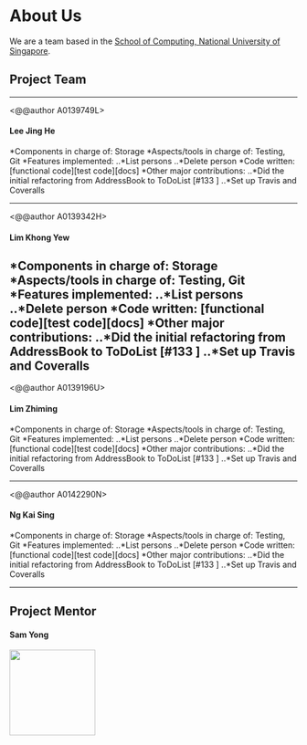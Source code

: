 # About Us

We are a team based in the [School of Computing, National University of Singapore](http://www.comp.nus.edu.sg).

## Project Team
-----
<@@author A0139749L>
#### Lee Jing He

*Components in charge of: Storage
*Aspects/tools in charge of: Testing, Git
*Features implemented:
..*List persons
..*Delete person
*Code written: [functional code][test code][docs]
*Other major contributions:
..*Did the initial refactoring from AddressBook to ToDoList [#133 ]
..*Set up Travis and Coveralls

-----

<@@author A0139342H>
#### Lim Khong Yew

*Components in charge of: Storage
*Aspects/tools in charge of: Testing, Git
*Features implemented:
..*List persons
..*Delete person
*Code written: [functional code][test code][docs]
*Other major contributions:
..*Did the initial refactoring from AddressBook to ToDoList [#133 ]
..*Set up Travis and Coveralls
-----

<@@author A0139196U>
#### Lim Zhiming

*Components in charge of: Storage
*Aspects/tools in charge of: Testing, Git
*Features implemented:
..*List persons
..*Delete person
*Code written: [functional code][test code][docs]
*Other major contributions:
..*Did the initial refactoring from AddressBook to ToDoList [#133 ]
..*Set up Travis and Coveralls

-----

<@@author A0142290N>
#### Ng Kai Sing

*Components in charge of: Storage
*Aspects/tools in charge of: Testing, Git
*Features implemented:
..*List persons
..*Delete person
*Code written: [functional code][test code][docs]
*Other major contributions:
..*Did the initial refactoring from AddressBook to ToDoList [#133 ]
..*Set up Travis and Coveralls

-----

## Project Mentor

#### Sam Yong
<img src="images/SamYong.jpg" width="150"><br>

 
